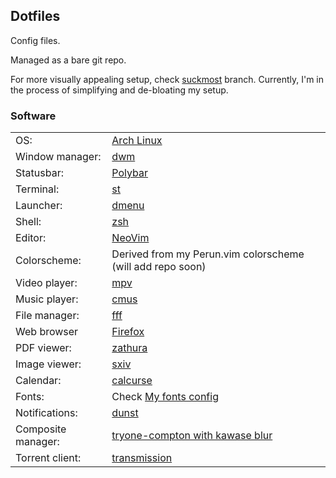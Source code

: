 ## Dotfiles ##

Config files.

Managed as a bare git repo.

For more visually appealing setup, check [suckmost](https://github.com/ttr3dp/dots/tree/suckmost) branch.
Currently, I'm in the process of simplifying and de-bloating my setup.

### Software ###

|                    |                                                          |
|--------------------|----------------------------------------------------------|
| OS:                | [Arch Linux](https://www.archlinux.org/)                 |
| Window manager:    | [dwm](https://github.com/ttr3dp/dwm)                 |
| Statusbar:         | [Polybar](https://polybar.github.io/)                    |
| Terminal:          | [st](https://github.com/ttr3dp/st)                   |
| Launcher:          | [dmenu](https://github.com/ttr3dp/dmenu)             |
| Shell:             | [zsh](http://zsh.sourceforge.net/)                       |
| Editor:            | [NeoVim](https://neovim.io/)                             |
| Colorscheme:       | Derived from my Perun.vim colorscheme (will add repo soon) |
| Video player:      | [mpv](https://mpv.io/)                                   |
| Music player:      | [cmus](https://cmus.github.io/)                          |
| File manager:      | [fff](https://github.com/dylanaraps/fff)                 |
| Web browser        | [Firefox](https://www.mozilla.org/en-US/firefox/new/)    |
| PDF viewer:        | [zathura](https://wiki.archlinux.org/index.php/Zathura)  |
| Image viewer:      | [sxiv](https://github.com/muennich/sxiv)                 |
| Calendar:          | [calcurse](https://calcurse.org/)                        |
| Fonts:             | Check [My fonts config](https://github.com/ttr3dp/dots/blob/master/.config/fontconfig/fonts.conf) |
| Notifications:     | [dunst](https://dunst-project.org/)                      |
| Composite manager: | [tryone-compton with kawase blur](https://github.com/tryone144/compton)               |
| Torrent client:    | [transmission](https://transmissionbt.com/)              |
